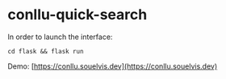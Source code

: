 # conllu-quick-search

In order to launch the interface:

`cd flask && flask run`

Demo: [https://conllu.souelvis.dev](https://conllu.souelvis.dev)